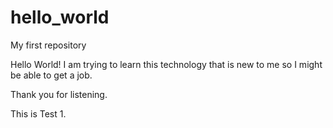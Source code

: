 # hello_world
My first repository

Hello World!  I am trying to learn this technology that is new to me so I might be able to get a job.

Thank you for listening.

This is Test 1.
